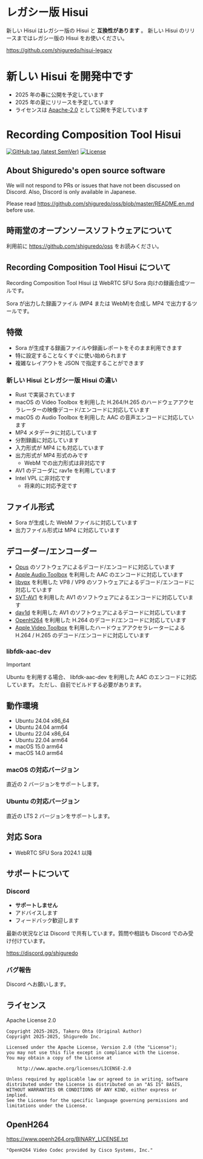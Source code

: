 # レガシー版 Hisui

新しい Hisui はレガシー版の Hisui と **互換性があります** 。
新しい Hisui のリリースまではレガシー版の Hisui をお使いください。

<https://github.com/shiguredo/hisui-legacy>

# 新しい Hisui を開発中です

- 2025 年の春に公開を予定しています
- 2025 年の夏にリリースを予定しています
- ライセンスは [Apache-2.0](https://www.apache.org/licenses/LICENSE-2.0.html) として公開を予定しています

# Recording Composition Tool Hisui

[![GitHub tag (latest SemVer)](https://img.shields.io/github/tag/shiguredo/hisui.svg)](https://github.com/shiguredo/hisui)
[![License](https://img.shields.io/badge/License-Apache%202.0-blue.svg)](https://opensource.org/licenses/Apache-2.0)

## About Shiguredo's open source software

We will not respond to PRs or issues that have not been discussed on Discord. Also, Discord is only available in Japanese.

Please read <https://github.com/shiguredo/oss/blob/master/README.en.md> before use.

## 時雨堂のオープンソースソフトウェアについて

利用前に <https://github.com/shiguredo/oss> をお読みください。

## Recording Composition Tool Hisui について

Recording Composition Tool Hisui は WebRTC SFU Sora 向けの録画合成ツールです。

Sora が出力した録画ファイル (MP4 または WebM)を合成し MP4 で出力するツールです。

## 特徴

- Sora が生成する録画ファイルや録画レポートをそのまま利用できます
- 特に設定することなくすぐに使い始められます
- 複雑なレイアウトを JSON で指定することができます

### 新しい Hisui とレガシー版 Hisui の違い

- Rust で実装されています
- macOS の Video Toolbox を利用した H.264/H.265 のハードウェアアクセラレーターの映像デコード/エンコードに対応しています
- macOS の Audio Toolbox を利用した AAC の音声エンコードに対応しています
- MP4 メタデータに対応しています
- 分割録画に対応しています
- 入力形式が MP4 にも対応しています
- 出力形式が MP4 形式のみです
  - WebM での出力形式は非対応です
- AV1 のデコーダに rav1e を利用しています
- Intel VPL に非対応です
  - 将来的に対応予定です

## ファイル形式

- Sora が生成した WebM ファイルに対応しています
- 出力ファイル形式は MP4 に対応しています

## デコーダー/エンコーダー

- [Opus](https://github.com/xiph/opus) のソフトウェアによるデコード/エンコードに対応しています
- [Apple Audio Toolbox](https://developer.apple.com/documentation/audiotoolbox) を利用した AAC のエンコードに対応しています
- [libvpx](https://chromium.googlesource.com/webm/libvpx) を利用した VP8 / VP9 のソフトウェアによるデコード/エンコードに対応しています
- [SVT-AV1](https://gitlab.com/AOMediaCodec/SVT-AV1/) を利用した AV1 のソフトウェアによるエンコードに対応しています
- [dav1d](https://code.videolan.org/videolan/dav1d/) を利用した AV1 のソフトウェアによるデコードに対応しています
- [OpenH264](https://github.com/cisco/openh264) を利用した H.264 のデコード/エンコードに対応しています
- [Apple Video Toolbox](https://developer.apple.com/documentation/videotoolbox) を利用したハードウェアアクセラレーターによる H.264 / H.265 のデコード/エンコードに対応しています

### libfdk-aac-dev

> [!IMPORTANT]  
> Ubuntu を利用する場合、 libfdk-aac-dev を利用した AAC のエンコードに対応しています。
> ただし、自前でビルドする必要があります。

## 動作環境

- Ubuntu 24.04 x86_64
- Ubuntu 24.04 arm64
- Ubuntu 22.04 x86_64
- Ubuntu 22.04 arm64
- macOS 15.0 arm64
- macOS 14.0 arm64

### macOS の対応バージョン

直近の 2 バージョンをサポートします。

### Ubuntu の対応バージョン

直近の LTS 2 バージョンをサポートします。

## 対応 Sora

- WebRTC SFU Sora 2024.1 以降

## サポートについて

### Discord

- **サポートしません**
- アドバイスします
- フィードバック歓迎します

最新の状況などは Discord で共有しています。質問や相談も Discord でのみ受け付けています。

<https://discord.gg/shiguredo>

### バグ報告

Discord へお願いします。

## ライセンス

Apache License 2.0

```text
Copyright 2025-2025, Takeru Ohta (Original Author)
Copyright 2025-2025, Shiguredo Inc.

Licensed under the Apache License, Version 2.0 (the "License");
you may not use this file except in compliance with the License.
You may obtain a copy of the License at

    http://www.apache.org/licenses/LICENSE-2.0

Unless required by applicable law or agreed to in writing, software
distributed under the License is distributed on an "AS IS" BASIS,
WITHOUT WARRANTIES OR CONDITIONS OF ANY KIND, either express or implied.
See the License for the specific language governing permissions and
limitations under the License.
```

## OpenH264

<https://www.openh264.org/BINARY_LICENSE.txt>

```text
"OpenH264 Video Codec provided by Cisco Systems, Inc."
```
